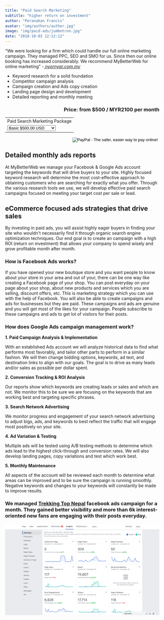 ```yaml
---
title: "Paid Search Marketing"
subtitle: "higher return on investment"
author: "Peranakan Francis"
avatar: "img/authors/author.jpg"
image: "img/paid-ads/jumbotron.jpg"
date: "2018-10-03 12:12:12"
---
```


"We were looking for a firm which could handle our full online marketing campaign. They managed PPC, SEO and SMO for us. Since then our online booking has increased considerably. We recommend MyBetterWeb for online marketing" -<a href="http://nyornyar.com.my/" target="_blank"><i> nyornyar.com.my</i></a>

- Keyword research for a solid foundation
- Competitor campaign analysis
- Campaign creation and Ads copy creation
- Landing page design and development
- Detailed reporting and monthly meeting

<div style="text-align: right">
<h3>Price: from $500 / MYR2100 per month</h3></div>
<div align="right">
<form action="https://www.paypal.com/cgi-bin/webscr" method="post" target="_top">
<input type="hidden" name="cmd" value="_s-xclick">
<input type="hidden" name="hosted_button_id" value="QWE9LZ6F9Z3QY">
<table>
<tr><td><input type="hidden" name="on0" value="Paid Search Marketing Package">Paid Search Marketing Package</td></tr><tr><td><select name="os0">
	<option value="Basic">Basic $500.00 USD</option>
	<option value="Advance">Advance $750.00 USD</option>
</select> </td></tr>
</table>
<input type="hidden" name="currency_code" value="USD">
<input type="image" src="https://www.paypalobjects.com/en_US/i/btn/btn_buynowCC_LG.gif" border="0" name="submit" alt="PayPal - The safer, easier way to pay online!">
<img alt="" border="0" src="https://www.paypalobjects.com/en_US/i/scr/pixel.gif" width="1" height="1">
</form>
</div>

## Detailed monthly ads reports
At MyBetterWeb we manage your Facebook & Google Ads account targeting the keywords that will drive buyers to your site. Highly focused keyword research will determine the most cost-effective approach to obtaining customers who are searching for exactly what you offer. Through the various research tools we use, we will develop effective paid search campaigns focused on meeting your target cost per sale or lead.

## eCommerce focused ads strategies that drive sales
By investing in paid ads, you will assist highly eager buyers in finding your site who wouldn't necessarily find it through organic search engine optimization techniques. Our end goal is to create an campaign with a high ROI (return on investment) that allows your company to spend wisely and grow profitable month after month.

### How is Facebook Ads works?
If you have opened your new boutique store and you want people to know about your store in your area and out of your, there can be one way like creating a Facebook page of your shop. You can post everyday on your page about your shop, about new products and services which you are selling, discount offers, etc. This is marketing strategy which you can use with the help of Facebook. You will also be able to create campaigns and ads for businesses but they are paid.  These campaigns and ads are genuine and you will get most of the likes for your campaign. People subscribe to these campaigns and ads to get lot of visitors for their posts.

### How does Google Ads campaign management work?
**1. Paid Campaign Analysis & Implementation**

With an established Ads account we will analyze historical data to find what performs most favorably, and tailor other parts to perform in a similar fashion. We will then change bidding options, keywords, ad text, and destination links to align with our goals. The goal is to drive as many leads and/or sales as possible per dollar spent.

**2. Conversion Tracking & ROI Analysis**

Our reports show which keywords are creating leads or sales and which are not. We monitor this to be sure we are focusing on the keywords that are working best and targeting specific phrases.

**3. Search Network Advertising**

We monitor progress and engagement of your search network advertising to adjust bigs, ads, and keywords to best reflect the traffic that will engage most positively on your site.

**4. Ad Variation & Testing**

Multiple ads will be tested using A/B testing methods to determine which ads lead to the highest click-through and conversion rates. We will also develop landing pages, copy variations and test which work best.

**5. Monthly Maintenance**

All aspects of the account will be reviewed each month to determine what areas can be improved and to be sure the campaign is running smoothly. Negative keywords and changes to your keywords will constantly be made to improve results.

### We managed [Trekking Top Nepal](https://trekkingtopnepal.com) facebook ads campaign for a month. They gained better visibility and more than 6k interest-oriented new fans are engaging with their posts everyday.  
<a href="https://trekkingtopnepal.com" target="_blank"><img src="img/seo/trekkingtopnepal.png" id="responsive-image" width="640">
<br/>
